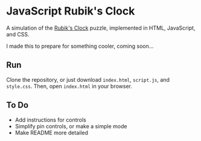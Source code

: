 # JavaScript Rubik's Clock

A simulation of the [Rubik's Clock](https://en.wikipedia.org/wiki/Rubik%27s_Clock) puzzle, implemented in HTML, JavaScript, and CSS.

I made this to prepare for something cooler, coming soon...

## Run

Clone the repository, or just download `index.html`, `script.js`, and `style.css`. Then, open `index.html` in your browser.

## To Do
- Add instructions for controls
- Simplify pin controls, or make a simple mode
- Make README more detailed

